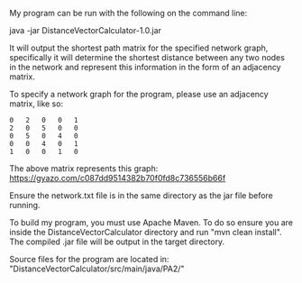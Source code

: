 My program can be run with the following on the command line:

java -jar DistanceVectorCalculator-1.0.jar

It will output the shortest path matrix for the specified network graph, specifically it will determine the shortest distance between any two nodes in the network and represent this information in the form of an adjacency matrix.

To specify a network graph for the program, please use an adjacency matrix, like so:

	0	2	0	0	1
	2	0	5	0	0
	0	5	0	4	0
	0	0	4	0	1
	1	0	0	1	0 

The above matrix represents this graph: https://gyazo.com/c087dd9514382b70f0fd8c736556b66f

Ensure the network.txt file is in the same directory as the jar file before running.

To build my program, you must use Apache Maven.
To do so ensure you are inside the DistanceVectorCalculator directory and run "mvn clean install".
The compiled .jar file will be output in the target directory.

Source files for the program are located in: "DistanceVectorCalculator/src/main/java/PA2/"

